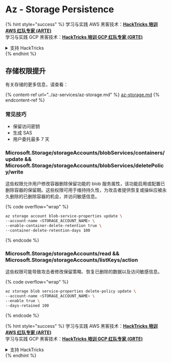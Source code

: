 # Az - Storage Persistence

{% hint style="success" %}
学习与实践 AWS 黑客技术：<img src="../../../.gitbook/assets/image (1) (1) (1) (1).png" alt="" data-size="line">[**HackTricks 培训 AWS 红队专家 (ARTE)**](https://training.hacktricks.xyz/courses/arte)<img src="../../../.gitbook/assets/image (1) (1) (1) (1).png" alt="" data-size="line">\
学习与实践 GCP 黑客技术：<img src="../../../.gitbook/assets/image (2) (1).png" alt="" data-size="line">[**HackTricks 培训 GCP 红队专家 (GRTE)**<img src="../../../.gitbook/assets/image (2) (1).png" alt="" data-size="line">](https://training.hacktricks.xyz/courses/grte)

<details>

<summary>支持 HackTricks</summary>

* 查看 [**订阅计划**](https://github.com/sponsors/carlospolop)!
* **加入** 💬 [**Discord 群组**](https://discord.gg/hRep4RUj7f) 或 [**Telegram 群组**](https://t.me/peass) 或 **关注** 我们的 **Twitter** 🐦 [**@hacktricks\_live**](https://twitter.com/hacktricks_live)**.**
* **通过向** [**HackTricks**](https://github.com/carlospolop/hacktricks) 和 [**HackTricks Cloud**](https://github.com/carlospolop/hacktricks-cloud) GitHub 仓库提交 PR 分享黑客技巧。

</details>
{% endhint %}

## 存储权限提升

有关存储的更多信息，请查看：

{% content-ref url="../az-services/az-storage.md" %}
[az-storage.md](../az-services/az-storage.md)
{% endcontent-ref %}

### 常见技巧

* 保留访问密钥
* 生成 SAS
* 用户委托最多 7 天

### Microsoft.Storage/storageAccounts/blobServices/containers/update && Microsoft.Storage/storageAccounts/blobServices/deletePolicy/write

这些权限允许用户修改容器删除保留功能的 blob 服务属性，该功能启用或配置已删除容器的保留期。这些权限可用于维持持久性，为攻击者提供恢复或操纵应被永久删除的已删除容器的机会，并访问敏感信息。

{% code overflow="wrap" %}
```bash
az storage account blob-service-properties update \
--account-name <STORAGE_ACCOUNT_NAME> \
--enable-container-delete-retention true \
--container-delete-retention-days 100
```
{% endcode %}

### Microsoft.Storage/storageAccounts/read && Microsoft.Storage/storageAccounts/listKeys/action

这些权限可能导致攻击者修改保留策略、恢复已删除的数据以及访问敏感信息。

{% code overflow="wrap" %}
```bash
az storage blob service-properties delete-policy update \
--account-name <STORAGE_ACCOUNT_NAME> \
--enable true \
--days-retained 100
```
{% endcode %}

{% hint style="success" %}
学习与实践 AWS 黑客技术：<img src="../../../.gitbook/assets/image (1) (1) (1) (1).png" alt="" data-size="line">[**HackTricks 培训 AWS 红队专家 (ARTE)**](https://training.hacktricks.xyz/courses/arte)<img src="../../../.gitbook/assets/image (1) (1) (1) (1).png" alt="" data-size="line">\
学习与实践 GCP 黑客技术：<img src="../../../.gitbook/assets/image (2) (1).png" alt="" data-size="line">[**HackTricks 培训 GCP 红队专家 (GRTE)**<img src="../../../.gitbook/assets/image (2) (1).png" alt="" data-size="line">](https://training.hacktricks.xyz/courses/grte)

<details>

<summary>支持 HackTricks</summary>

* 查看 [**订阅计划**](https://github.com/sponsors/carlospolop)!
* **加入** 💬 [**Discord 群组**](https://discord.gg/hRep4RUj7f) 或 [**Telegram 群组**](https://t.me/peass) 或 **关注** 我们的 **Twitter** 🐦 [**@hacktricks\_live**](https://twitter.com/hacktricks_live)**.**
* **通过向** [**HackTricks**](https://github.com/carlospolop/hacktricks) 和 [**HackTricks Cloud**](https://github.com/carlospolop/hacktricks-cloud) GitHub 仓库提交 PR 来分享黑客技巧。

</details>
{% endhint %}
